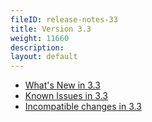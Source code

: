 ```yaml
---
fileID: release-notes-33
title: Version 3.3
weight: 11660
description: 
layout: default
---
```

- [What's New in 3.3](release-notes-new-features33)
- [Known Issues in 3.3](release-notes-known-issues33)
- [Incompatible changes in 3.3](release-notes-upgrading-changes33)
